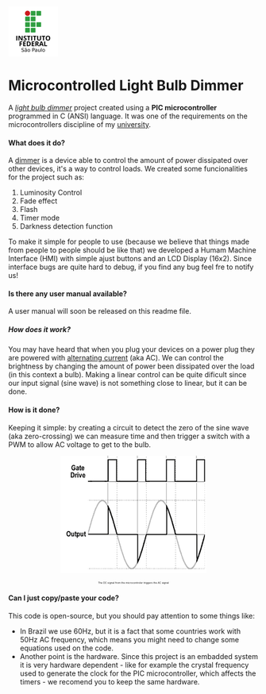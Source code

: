 <img alt="IFSP SPO LOGO" src="./images/small-logo-w100-h100.png">

# Microcontrolled Light Bulb Dimmer

A [*light bulb dimmer*](https://en.wikipedia.org/wiki/Dimmer) project created using a __PIC microcontroller__ programmed in C (ANSI) language. It was one of the  requirements on the microcontrollers discipline of my [university](https://spo.ifsp.edu.br/).


#### What does it do? ####
<p>A <a href="https://en.wikipedia.org/wiki/Dimmer">dimmer</a> is a device able to control the amount of power dissipated over other devices, it's a way to control loads. We created some funcionalities for the project such as:</p>

1. Luminosity Control
0. Fade effect
0. Flash
0. Timer mode
0. Darkness detection function

<p>To make it simple for people to use (because we believe that things made from people to people should be like that) we developed a Humam Machine Interface (HMI) with simple ajust buttons and an LCD Display (16x2). Since interface bugs are quite hard to debug, if you find any bug feel fre to notify us!<p>
  
#### Is there any user manual available? ####
<p>A user manual will soon be released on this readme file.</p>

##### How does it work? ####
<p>You may have heard that when you plug your devices on a power plug they are powered with <a href="https://en.wikipedia.org/wiki/Alternating_current" target="_blank">alternating current</a> (aka AC). We can control the brightness by changing the amount of power been dissipated over the load (in this context a bulb). Making a linear control can be quite dificult since our input signal (sine wave) is not something close to linear, but it can be done.</p>

#### How is it done? ####
<p>Keeping it simple: by creating a circuit to detect the zero of the sine wave (aka zero-crossing) we can measure time and then trigger a switch with a PWM to allow AC voltage to get to the bulb.</p>

<p align="center">
  <img src="./images/controlling-sine-wave.gif">
  <p align="center" style="font-size: 5px;">The DC signal from the microcontroler triggers the AC signal</p>
</p>

#### Can I just copy/paste your code? ####

<p>This code is open-source, but you should pay attention to some things like:</p>
<ul>
  <li>In Brazil we use 60Hz, but it is a fact that some countries work with 50Hz AC frequency, which means you might need to change some equations used on the code.</li>
  <li>Another point is the hardware. Since this project is an embadded system it is very hardware dependent - like for example the crystal frequency used to generate the clock for the PIC microcontroller, which affects the timers - we recomend you to keep the same hardware.</li>
</u>
